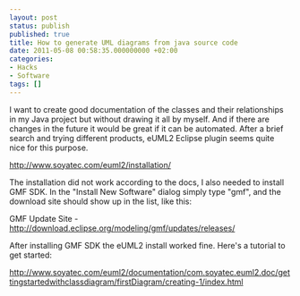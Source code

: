 ```yaml
---
layout: post
status: publish
published: true
title: How to generate UML diagrams from java source code
date: 2011-05-08 00:58:35.000000000 +02:00
categories:
- Hacks
- Software
tags: []
---
```

I want to create good documentation of the classes and their relationships in my Java project but without drawing it all by myself. And if there are changes in the future it would be great if it can be automated. After a brief search and trying different products, eUML2 Eclipse plugin seems quite nice for this purpose.

<a href="http://www.soyatec.com/euml2/installation/">http://www.soyatec.com/euml2/installation/</a>

The installation did not work according to the docs, I also needed to install GMF SDK. In the "Install New Software" dialog simply type "gmf", and the download site should show up in the list, like this:

GMF Update Site - http://download.eclipse.org/modeling/gmf/updates/releases/

After installing GMF SDK the eUML2 install worked fine. Here's a tutorial to get started:

<a href="http://www.soyatec.com/euml2/documentation/com.soyatec.euml2.doc/gettingstartedwithclassdiagram/firstDiagram/creating-1/index.html">http://www.soyatec.com/euml2/documentation/com.soyatec.euml2.doc/gettingstartedwithclassdiagram/firstDiagram/creating-1/index.html</a>
